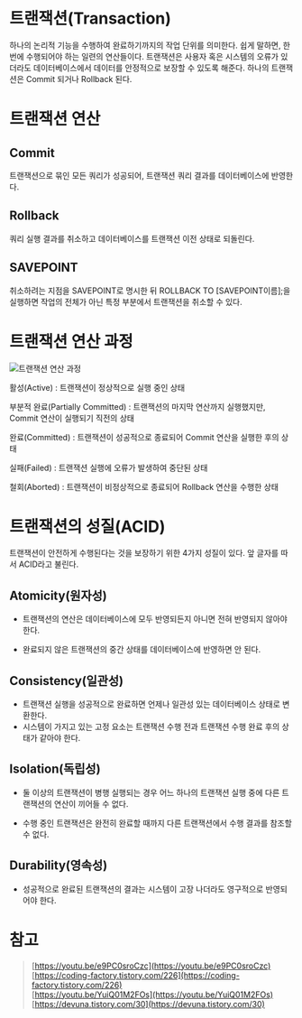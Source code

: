 # 트랜잭션(Transaction)

하나의 논리적 기능을 수행하여 완료하기까지의 작업 단위를 의미한다. 쉽게 말하면, 한 번에 수행되어야 하는 일련의 연산들이다. 트랜잭션은 사용자 혹은 시스템의 오류가 있더라도 데이터베이스에서 데이터를 안정적으로 보장할 수 있도록 해준다. 하나의 트랜잭션은 Commit 되거나 Rollback 된다.

# 트랜잭션 연산

## Commit

트랜잭션으로 묶인 모든 쿼리가 성공되어, 트랜잭션 쿼리 결과를 데이터베이스에 반영한다.

## Rollback

쿼리 실행 결과를 취소하고 데이터베이스를 트랜잭션 이전 상태로 되돌린다.

## SAVEPOINT

취소하려는 지점을 SAVEPOINT로 명시한 뒤 ROLLBACK TO [SAVEPOINT이름];을 실행하면 작업의 전체가 아닌 특정 부분에서 트랜잭션을 취소할 수 있다.

# 트랜잭션 연산 과정

![트랜잭션 연산 과정](https://akasai.space/assets/static/transaction-flow.cbda223.f1a4ec04c92b0531d8e40b5cb4bb8758.png "트랜잭션 연산 과정")

활성(Active) : 트랜잭션이 정상적으로 실행 중인 상태

부분적 완료(Partially Committed) : 트랜잭션의 마지막 연산까지 실행했지만, Commit 연산이 실행되기 직전의 상태

완료(Committed) : 트랜잭션이 성공적으로 종료되어 Commit 연산을 실행한 후의 상태

실패(Failed) : 트랜잭션 실행에 오류가 발생하여 중단된 상태

철회(Aborted) : 트랜잭션이 비정상적으로 종료되어 Rollback 연산을 수행한 상태

# 트랜잭션의 성질(ACID)

트랜잭션이 안전하게 수행된다는 것을 보장하기 위한 4가지 성질이 있다. 앞 글자를 따서 ACID라고 불린다.

## Atomicity(원자성)

- 트랜잭션의 연산은 데이터베이스에 모두 반영되든지 아니면 전혀 반영되지 않아야 한다.

- 완료되지 않은 트랜잭션의 중간 상태를 데이터베이스에 반영하면 안 된다.

## Consistency(일관성)

- 트랜잭션 실행을 성공적으로 완료하면 언제나 일관성 있는 데이터베이스 상태로 변환한다.
- 시스템이 가지고 있는 고정 요소는 트랜잭션 수행 전과 트랜잭션 수행 완료 후의 상태가 같아야 한다.

## Isolation(독립성)

- 둘 이상의 트랜잭션이 병행 실행되는 경우 어느 하나의 트랜잭션 실행 중에 다른 트랜잭션의 연산이 끼어들 수 없다.

- 수행 중인 트랜잭션은 완전히 완료할 때까지 다른 트랜잭션에서 수행 결과를 참조할 수 없다.

## Durability(영속성)

- 성공적으로 완료된 트랜잭션의 결과는 시스템이 고장 나더라도 영구적으로 반영되어야 한다.

# 참고

> [https://youtu.be/e9PC0sroCzc](https://youtu.be/e9PC0sroCzc)  
> [https://coding-factory.tistory.com/226](https://coding-factory.tistory.com/226)  
> [https://youtu.be/YuiQ01M2FOs](https://youtu.be/YuiQ01M2FOs)  
> [https://devuna.tistory.com/30](https://devuna.tistory.com/30)
